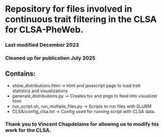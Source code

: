 # Repository for files involved in continuous trait filtering in the CLSA for CLSA-PheWeb.
### Last modified December 2023
### Cleaned up for publication July 2025

## Contains: 
- show_distributions.html -> html and javascript page to load trait statistics and visualizations
- generate_distributions.py -> Creates tsv and pngs to feed into visualizer html
- run_script.sh, run_multiple_files.py -> Scripts to run files with SLURM
- CLSA/config_clsa.txt -> Config used for running script with CLSA data.

### Thank you to Vincent Chapdelaine for allowing us to modify his work for the CLSA.
